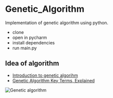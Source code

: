 # Genetic_Algorithm
Implementation of  genetic algorithm using python. 

* clone 
* open in pycharm
* install dependencies
* run main.py

## Idea of algorithm
* [Introduction to genetic algorihm](https://towardsdatascience.com/introduction-to-genetic-algorithms-including-example-code-e396e98d8bf3)
* [Genetic Algorithm Key Terms, Explained](https://www.kdnuggets.com/2018/04/genetic-algorithm-key-terms-explained.html)

![Genetic algorithm](https://cdn.analyticsvidhya.com/wp-content/uploads/2017/07/22154007/steps-210x300.png)
